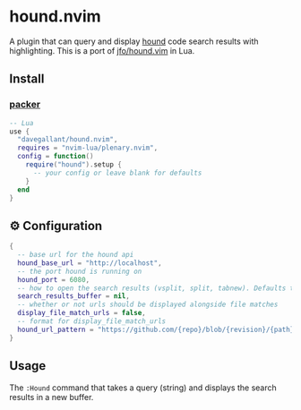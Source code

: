 # hound.nvim

A plugin that can query and display [hound](https://github.com/hound-search/hound) code search results with highlighting. This is a port of [jfo/hound.vim](https://github.com/jfo/hound.vim) in Lua.

## Install

### [packer](https://github.com/wbthomason/packer.nvim)

```lua
-- Lua
use {
  "davegallant/hound.nvim",
  requires = "nvim-lua/plenary.nvim",
  config = function()
    require("hound").setup {
      -- your config or leave blank for defaults
    }
  end
}
```

## ⚙️ Configuration

```lua
{
  -- base url for the hound api
  hound_base_url = "http://localhost",
  -- the port hound is running on
  hound_port = 6080,
  -- how to open the search results (vsplit, split, tabnew). Defaults to nil (the same buffer).
  search_results_buffer = nil,
  -- whether or not urls should be displayed alongside file matches
  display_file_match_urls = false,
  -- format for display_file_match_urls
  hound_url_pattern = "https://github.com/{repo}/blob/{revision}/{path}#L{lineno}",
}
```

## Usage

The `:Hound` command that takes a query (string) and displays the search results in a new buffer.
